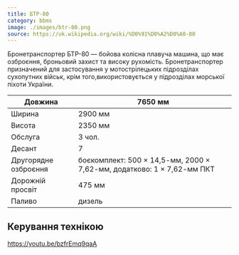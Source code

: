 ```yaml
---
title: БТР-80
category: bbms
image: ./images/btr-80.png
source: https://uk.wikipedia.org/wiki/%D0%91%D0%A2%D0%A0-80
---
```


Бронетранспортер БТР-80 — бойова колісна плавуча машина, що має озброєння, броньовий захист та високу рухомість. Бронетранспортер призначений для застосування у мотострілецьких підрозділах сухопутних військ, крім того,використовується у підрозділах морської піхоти України.

| Довжина              | 7650 мм                                                                |
| -------------------- | ---------------------------------------------------------------------- |
| Ширина               | 2900 мм                                                                |
| Висота               | 2350 мм                                                                |
| Обслуга              | 3 чол.                                                                 |
| Десант               | 7                                                                      |
| Другорядне озброєння | боєкомплект: 500 × 14,5-мм, 2000 × 7,62-мм, додатково: 1 × 7,62-мм ПКТ |
| Дорожній просвіт     | 475 мм                                                                 |
| Паливо               | дизель                                                                 |

## Керування технікою

https://youtu.be/bzfrEmq9qaA
